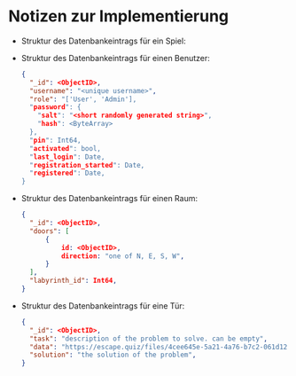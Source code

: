 # Notizen zur Implementierung

- Struktur des Datenbankeintrags für ein Spiel:

- Struktur des Datenbankeintrags für einen Benutzer:
   ```json
   {
     "_id": <ObjectID>,
     "username": "<unique username>",
     "role": "['User', 'Admin'],
     "password": {
       "salt": "<short randomly generated string>",
       "hash": <ByteArray>
     },
     "pin": Int64,
     "activated": bool,
     "last_login": Date,
     "registration_started": Date,
     "registered": Date,
   }
   ```

- Struktur des Datenbankeintrags für einen Raum:
   ```json
   {
     "_id": <ObjectID>,
     "doors": [
         {
             id: <ObjectID>,
             direction: "one of N, E, S, W",
         }
     ],
     "labyrinth_id": Int64,
   }
   ```

- Struktur des Datenbankeintrags für eine Tür:
   ```json
   {
     "_id": <ObjectID>,
     "task": "description of the problem to solve. can be empty",
     "data": "https://escape.quiz/files/4cee645e-5a21-4a76-b7c2-061d122c93bf.zip", // URL to a zip or 7z archive containing necessary files to solve the problem
     "solution": "the solution of the problem",
   }
   ```
